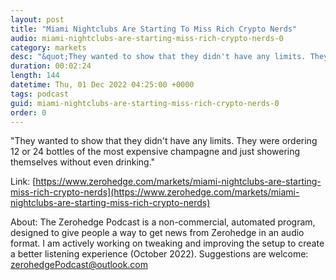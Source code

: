 ```yaml
---
layout: post
title: "Miami Nightclubs Are Starting To Miss Rich Crypto Nerds"
audio: miami-nightclubs-are-starting-miss-rich-crypto-nerds-0
category: markets
desc: "&quot;They wanted to show that they didn't have any limits. They were ordering 12 or 24 bottles of the most expensive champagne and just showering themselves without even drinking.&quot;"
duration: 00:02:24
length: 144
datetime: Thu, 01 Dec 2022 04:25:00 +0000
tags: podcast
guid: miami-nightclubs-are-starting-miss-rich-crypto-nerds-0
order: 0
---
```

&quot;They wanted to show that they didn't have any limits. They were ordering 12 or 24 bottles of the most expensive champagne and just showering themselves without even drinking.&quot;

Link: [https://www.zerohedge.com/markets/miami-nightclubs-are-starting-miss-rich-crypto-nerds](https://www.zerohedge.com/markets/miami-nightclubs-are-starting-miss-rich-crypto-nerds)

About: The Zerohedge Podcast is a non-commercial, automated program, designed to give people a way to get news from Zerohedge in an audio format.  I am actively working on tweaking and improving the setup to create a better listening experience (October 2022).  Suggestions are welcome: [zerohedgePodcast@outlook.com](mailto:zerohedgePodcast@outlook.com)